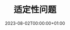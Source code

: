 ---
title: 适定性问题
linktitle: 适定性问题
date: '2023-08-02T00:00:00+01:00'
# Prev/next pager order (if `docs_section_pager` enabled in `params.toml`)
weight: 2
---